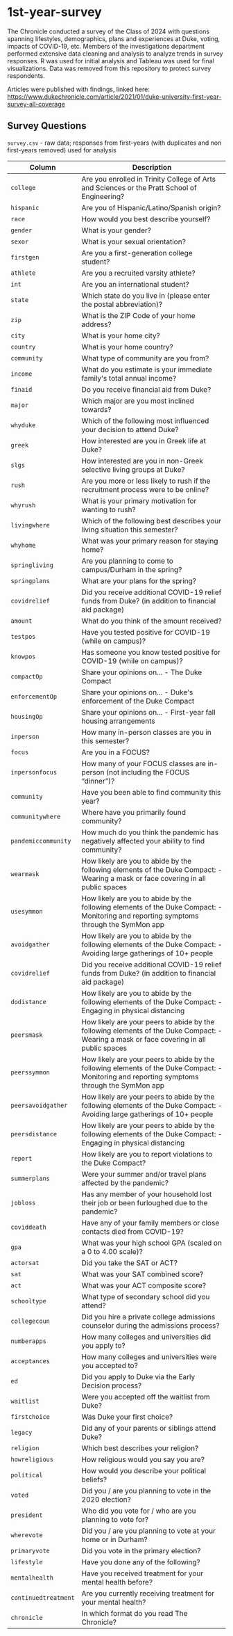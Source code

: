 # 1st-year-survey

The Chronicle conducted a survey of the Class of 2024 with questions spanning lifestyles, demographics, plans and experiences at Duke, voting, impacts of COVID-19, etc. Members of the investigations department performed extensive data cleaning and analysis to analyze trends in survey responses. R was used for initial analysis and Tableau was used for final visualizations. Data was removed from this repository to protect survey respondents. 

Articles were published with findings, linked here:
https://www.dukechronicle.com/article/2021/01/duke-university-first-year-survey-all-coverage


## Survey Questions

`survey.csv` - raw data; responses from first-years (with duplicates and non first-years removed) used for analysis

Column | Description
---------|-------------
`college` | Are you enrolled in Trinity College of Arts and Sciences or the Pratt School of Engineering?
`hispanic` | Are you of Hispanic/Latino/Spanish origin?
`race` | How would you best describe yourself?
`gender` | What is your gender?
`sexor` | What is your sexual orientation?
`firstgen` | Are you a first-generation college student?
`athlete` | Are you a recruited varsity athlete?
`int` | Are you an international student?
`state` | Which state do you live in (please enter the postal abbreviation)?
`zip` | What is the ZIP Code of your home address?
`city` | What is your home city?
`country` | What is your home country?
`community` | What type of community are you from?
`income` | What do you estimate is your immediate family's total annual income?
`finaid` | Do you receive financial aid from Duke?
`major` | Which major are you most inclined towards?
`whyduke` | Which of the following most influenced your decision to attend Duke?
`greek` | How interested are you in Greek life at Duke?
`slgs` | How interested are you in non-Greek selective living groups at Duke?
`rush` | Are you more or less likely to rush if the recruitment process were to be online?
`whyrush` | What is your primary motivation for wanting to rush?
`livingwhere` | Which of the following best describes your living situation this semester?
`whyhome` | What was your primary reason for staying home?
`springliving` | Are you planning to come to campus/Durham in the spring?
`springplans` | What are your plans for the spring?
`covidrelief` | Did you receive additional COVID-19 relief funds from Duke? (in addition to financial aid package)
`amount` | What do you think of the amount received?
`testpos` | Have you tested positive for COVID-19 (while on campus)?
`knowpos` | Has someone you know tested positive for COVID-19 (while on campus)?
`compactOp` | Share your opinions on... - The Duke Compact
`enforcementOp` | Share your opinions on... - Duke's enforcement of the Duke Compact
`housingOp` | Share your opinions on... - First-year fall housing arrangements
`inperson` | How many in-person classes are you in this semester?
`focus` | Are you in a FOCUS?
`inpersonfocus` | How many of your FOCUS classes are in-person (not including the FOCUS “dinner”)?
`community` | Have you been able to find community this year?
`communitywhere` | Where have you primarily found community?
`pandemiccommunity` | How much do you think the pandemic has negatively affected your ability to find community?
`wearmask` | How likely are you to abide by the following elements of the Duke Compact: - Wearing a mask or face covering in all public spaces
`usesymmon` | How likely are you to abide by the following elements of the Duke Compact: - Monitoring and reporting symptoms through the SymMon app
`avoidgather` | How likely are you to abide by the following elements of the Duke Compact: - Avoiding large gatherings of 10+ people
`covidrelief` | Did you receive additional COVID-19 relief funds from Duke? (in addition to financial aid package)
`dodistance` | How likely are you to abide by the following elements of the Duke Compact: - Engaging in physical distancing
`peersmask` | How likely are your peers to abide by the following elements of the Duke Compact: - Wearing a mask or face covering in all public spaces
`peerssymmon` | How likely are your peers to abide by the following elements of the Duke Compact: - Monitoring and reporting symptoms through the SymMon app
`peersavoidgather` | How likely are your peers to abide by the following elements of the Duke Compact: - Avoiding large gatherings of 10+ people
`peersdistance` | How likely are your peers to abide by the following elements of the Duke Compact: - Engaging in physical distancing
`report` | How likely are you to report violations to the Duke Compact?
`summerplans` | Were your summer and/or travel plans affected by the pandemic?
`jobloss` | Has any member of your household lost their job or been furloughed due to the pandemic?
`coviddeath` | Have any of your family members or close contacts died from COVID-19?
`gpa` | What was your high school GPA (scaled on a 0 to 4.00 scale)?
`actorsat` | Did you take the SAT or ACT?
`sat` | What was your SAT combined score?
`act` | What was your ACT composite score?
`schooltype` | What type of secondary school did you attend?
`collegecoun` | Did you hire a private college admissions counselor during the admissions process?
`numberapps` | How many colleges and universities did you apply to?
`acceptances` | How many colleges and universities were you accepted to?
`ed` | Did you apply to Duke via the Early Decision process?
`waitlist` | Were you accepted off the waitlist from Duke?
`firstchoice` | Was Duke your first choice?
`legacy` | Did any of your parents or siblings attend Duke?
`religion` | Which best describes your religion?
`howreligious` | How religious would you say you are?
`political` | How would you describe your political beliefs?
`voted` | Did you / are you planning to vote in the 2020 election?
`president` | Who did you vote for / who are you planning to vote for?
`wherevote` | Did you / are you planning to vote at your home or in Durham?
`primaryvote` | Did you vote in the primary election?
`lifestyle` | Have you done any of the following?
`mentalhealth` | Have you received treatment for your mental health before?
`continuedtreatment` | Are you currently receiving treatment for your mental health?
`chronicle` | In which format do you read The Chronicle?
